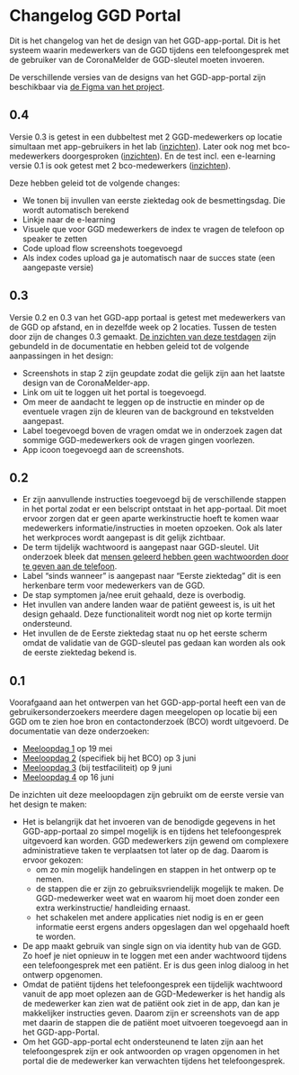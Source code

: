 # Changelog GGD Portal

Dit is het changelog van het de design van het GGD-app-portal. 
Dit is het systeem waarin medewerkers van de GGD tijdens een telefoongesprek met de gebruiker van de CoronaMelder de GGD-sleutel moeten invoeren. 

De verschillende versies van de designs van het GGD-app-portal zijn beschikbaar via [de Figma van het project](https://www.figma.com/file/EJ4aJwKnemkxysCZ6aAzFv/Covid-19-notificatie-app-(Read-only)?node-id=29297%3A0). 


## 0.4 
Versie 0.3 is getest in een dubbeltest met 2 GGD-medewerkers op locatie simultaan met app-gebruikers in het lab ([inzichten](http://corona.sticktailapp.com/study-share/mgzWw55GdKxA/dubbeltest-app-app-portaal-115/)). 
Later ook nog met bco-medewerkers doorgesproken ([inzichten](http://corona.sticktailapp.com/study-share/z7FWobsVMbIe/meelopen-en-test-ggd-169/)). 
En de test incl. een e-learning versie 0.1 is ook getest met 2 bco-medewerkers ([inzichten](http://corona.sticktailapp.com/study-share/oLE5AHArHrzt/test-app-portaal-bij-de-ggd-702/)).

Deze hebben geleid tot de volgende changes:

- We tonen bij invullen van eerste ziektedag ook de besmettingsdag. Die wordt automatisch berekend
- Linkje naar de e-learning
- Visuele que voor GGD medewerkers de index te vragen de telefoon op speaker te zetten
- Code upload flow screenshots toegevoegd
- Als index codes upload ga je automatisch naar de succes state (een aangepaste versie)


## 0.3 
Versie 0.2 en 0.3 van het GGD-app portaal is getest met medewerkers van de GGD op afstand, en in dezelfde week op 2 locaties. 
Tussen de testen door zijn de changes 0.3 gemaakt. 
[De inzichten van deze testdagen](http://corona.sticktailapp.com/study-share/pJjR4djzQYWt/app-portaal-testen-bij-de-ggd-714/) zijn gebundeld in de documentatie en  hebben geleid tot de volgende aanpassingen in het design:

- Screenshots in stap 2 zijn geupdate zodat die gelijk zijn aan het laatste design van de CoronaMelder-app. 
- Link om uit te loggen uit het portal is toegevoegd. 
- Om meer de aandacht te leggen op de instructie en minder op de eventuele vragen zijn de kleuren van de background en tekstvelden aangepast. 
- Label toegevoegd boven de vragen omdat we in onderzoek zagen dat sommige GGD-medewerkers ook de vragen gingen voorlezen.
- App icoon toegevoegd aan de screenshots.


## 0.2 
- Er zijn aanvullende instructies toegevoegd bij de verschillende stappen in het portal zodat er een belscript ontstaat in het app-portaal. Dit moet ervoor zorgen dat er geen aparte werkinstructie hoeft te komen waar medewerkers informatie/instructies in moeten opzoeken. Ook als later het werkproces wordt aangepast is dit gelijk zichtbaar.
- De term tijdelijk wachtwoord is aangepast naar GGD-sleutel. Uit onderzoek bleek dat [mensen geleerd hebben geen wachtwoorden door te geven aan de telefoon](https://corona.sticktailapp.com/share/view/def89e67a9ae1b8/rYar1oji4Yqe/mijn-wachtwoord-geef-ik-nooit-weg-over-privacy/).
- Label “sinds wanneer” is aangepast naar “Eerste ziektedag” dit is een herkenbare term voor medewerkers van de GGD. 
- De stap symptomen ja/nee eruit gehaald, deze is overbodig. 
- Het invullen van andere landen waar de patiënt geweest is, is uit het design gehaald. Deze functionaliteit wordt nog niet op korte termijn ondersteund. 
- Het invullen de de Eerste ziektedag staat nu op het eerste scherm omdat de validatie van de GGD-sleutel pas gedaan kan worden als ook de eerste ziektedag bekend is. 


## 0.1 
Voorafgaand aan het ontwerpen van het GGD-app-portal heeft een van de gebruikersonderzoekers meerdere dagen meegelopen op locatie bij een GGD om te zien hoe bron en contactonderzoek (BCO) wordt uitgevoerd. De documentatie van deze onderzoeken:
- [Meeloopdag 1](http://corona.sticktailapp.com/study-share/AeHf5ulXRQL4/meeloopdag-ggd-fryslan-324/) op 19 mei
- [Meeloopdag 2](http://corona.sticktailapp.com/study-share/tHbLG3OXvq3H/meeloopdag-ggd-bron-en-contactonderzoek-804/) (specifiek bij het BCO) op 3 juni
- [Meeloopdag 3](http://corona.sticktailapp.com/study-share/F29AF8mGiOUF/meelopen-in-testfaciliteit-644/) (bij testfaciliteit) op 9 juni
- [Meeloopdag 4](http://corona.sticktailapp.com/study-share/r5XRgcAehLpB/meeloopdag-ggd-330/) op 16 juni

De inzichten uit deze meeloopdagen zijn gebruikt om de eerste versie van het design te maken:
- Het is belangrijk dat het invoeren van de benodigde gegevens in het GGD-app-portaal zo simpel mogelijk is en tijdens het telefoongesprek uitgevoerd kan worden. GGD medewerkers zijn gewend om complexere administratieve taken te verplaatsen tot later op de dag. Daarom is ervoor gekozen:
    - om zo min mogelijk handelingen en stappen in het ontwerp op te nemen. 
    - de stappen die er zijn zo gebruiksvriendelijk mogelijk te maken. De GGD-medewerker weet wat en waarom hij moet doen zonder een extra werkinstructie/ handleiding ernaast. 
    - het schakelen met andere applicaties niet nodig is en er geen informatie eerst ergens anders opgeslagen dan wel opgehaald hoeft te worden.  
- De app maakt gebruik van single sign on via identity hub van de GGD. Zo hoef je niet opnieuw in te loggen met een ander wachtwoord tijdens een telefoongesprek met een patiënt. Er is dus geen inlog dialoog in het ontwerp opgenomen. 
- Omdat de patiënt tijdens het telefoongesprek een tijdelijk wachtwoord  vanuit de app moet oplezen aan de GGD-Medewerker is het handig als de medewerker kan zien wat de patiënt ook ziet in de app, dan kan je makkelijker instructies geven. Daarom zijn er screenshots van de app met daarin de stappen die de patiënt moet uitvoeren toegevoegd aan in het GGD-app-Portal.  
- Om het GGD-app-portal echt ondersteunend te laten zijn aan het telefoongesprek zijn er ook antwoorden op vragen opgenomen in het portal die de medewerker kan verwachten tijdens het telefoongesprek.




